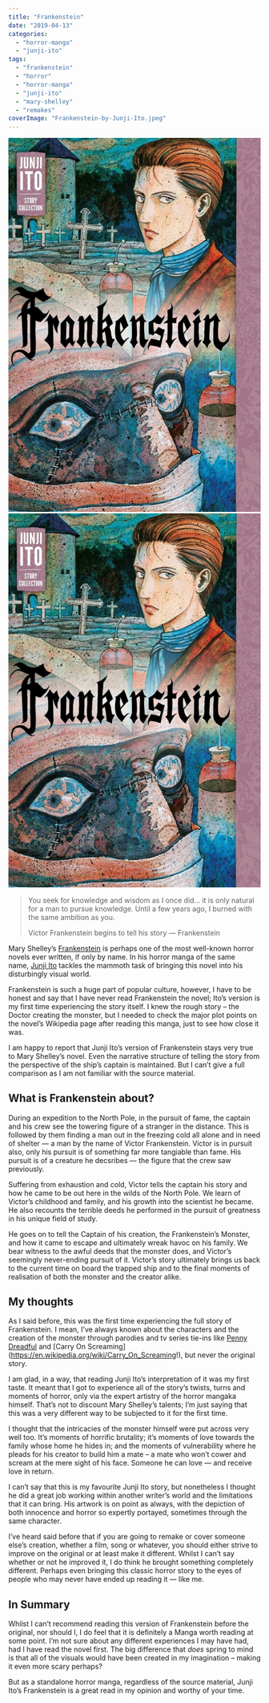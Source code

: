 ```yaml
---
title: "Frankenstein"
date: "2019-04-13"
categories: 
  - "horror-manga"
  - "junji-ito"
tags: 
  - "frankenstein"
  - "horror"
  - "horror-manga"
  - "junji-ito"
  - "mary-shelley"
  - "remakes"
coverImage: "Frankenstein-by-Junji-Ito.jpeg"
---
```


[![](images/Frankenstein-by-Junji-Ito-692x1024.jpeg)](images/Frankenstein-by-Junji-Ito.jpeg)
[![](images/Frankenstein-by-Junji-Ito-692x1024.jpeg)](images/Frankenstein-by-Junji-Ito.jpeg)

> You seek for knowledge and wisdom as I once did... it is only natural for a man to pursue knowledge. Until a few years ago, I burned with the same ambition as you.
> 
> Victor Frankenstein begins to tell his story — Frankenstein

Mary Shelley’s [Frankenstein](https://en.wikipedia.org/wiki/Frankenstein) is perhaps one of the most well-known horror novels ever written, if only by name. In his horror manga of the same name, [Junji Ito](https://en.wikipedia.org/wiki/Junji_Ito) tackles the mammoth task of bringing this novel into his disturbingly visual world.

Frankenstein is such a huge part of popular culture, however, I have to be honest and say that I have never read Frankenstein the novel; Ito’s version is my first time experiencing the story itself. I knew the rough story – the Doctor creating the monster, but I needed to check the major plot points on the novel’s Wikipedia page after reading this manga, just to see how close it was. 

I am happy to report that Junji Ito’s version of Frankenstein stays very true to Mary Shelley’s novel. Even the narrative structure of telling the story from the perspective of the ship’s captain is maintained. But I can’t give a full comparison as I am not familiar with the source material.

## What is Frankenstein about?

During an expedition to the North Pole, in the pursuit of fame, the captain and his crew see the towering figure of a stranger in the distance. This is followed by them finding a man out in the freezing cold all alone and in need of shelter — a man by the name of Victor Frankenstein. Victor is in pursuit also, only his pursuit is of something far more tangiable than fame. His pursuit is of a creature he decsribes — the figure that the crew saw previously.

Suffering from exhaustion and cold, Victor tells the captain his story and how he came to be out here in the wilds of the North Pole. We learn of Victor’s childhood and family, and his growth into the scientist he became. He also recounts the terrible deeds he performed in the pursuit of greatness in his unique field of study.

He goes on to tell the Captain of his creation, the Frankenstein’s Monster, and how it came to escape and ultimately wreak havoc on his family. We bear witness to the awful deeds that the monster does, and Victor’s seemingly never-ending pursuit of it. Victor’s story ultimately brings us back to the current time on board the trapped ship and to the final moments of realisation of both the monster and the creator alike.

## My thoughts

As I said before, this was the first time experiencing the full story of Frankenstein. I mean, I’ve always known about the characters and the creation of the monster through parodies and tv series tie-ins like [Penny Dreadful](https://en.wikipedia.org/wiki/Penny_Dreadful_(TV_series)) and [Carry On Screaming](https://en.wikipedia.org/wiki/Carry_On_Screaming!), but never the original story.

I am glad, in a way, that reading Junji Ito’s interpretation of it was my first taste. It meant that I got to experience all of the story’s twists, turns and moments of horror, only via the expert artistry of the horror mangaka himself. That’s not to discount Mary Shelley’s talents; I’m just saying that this was a very different way to be subjected to it for the first time.

I thought that the intricacies of the monster himself were put across very well too. It’s moments of horrific brutality; it’s moments of love towards the family whose home he hides in; and the moments of vulnerability where he pleads for his creator to build him a mate – a mate who won’t cower and scream at the mere sight of his face. Someone he can love — and receive love in return.

I can’t say that this is my favourite Junji Ito story, but nonetheless I thought he did a great job working within another writer’s world and the limitations that it can bring. His artwork is on point as always, with the depiction of both innocence and horror so expertly portayed, sometimes through the same character.

I’ve heard said before that if you are going to remake or cover someone else’s creation, whether a film, song or whatever, you should either strive to improve on the original or at least make it different. Whilst I can’t say whether or not he improved it, I do think he brought something completely different. Perhaps even bringing this classic horror story to the eyes of people who may never have ended up reading it — like me.

## In Summary

Whilst I can’t recommend reading this version of Frankenstein before the original, nor should I, I do feel that it is definitely a Manga worth reading at some point. I’m not sure about any different experiences I may have had, had I have read the novel first. The big difference that _does_ spring to mind is that all of the visuals would have been created in my imagination – making it even more scary perhaps?

But as a standalone horror manga, regardless of the source material, Junji Ito’s Frankenstein is a great read in my opinion and worthy of your time.

